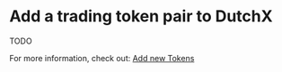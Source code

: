 # Add a trading token pair to DutchX
TODO

For more information, check out: 
<a href="_static/docs/DutchX_Handbook_New_Tokens.pdf" download>Add new Tokens</a>